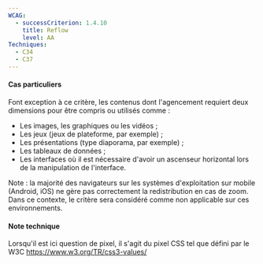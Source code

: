 ```yaml
---
WCAG:
  - successCriterion: 1.4.10
    title: Reflow
    level: AA
Techniques:
  - C34
  - C37
---
```


#### Cas particuliers

Font exception à ce critère, les contenus dont l'agencement requiert deux dimensions pour être compris ou utilisés comme :

- Les images, les graphiques ou les vidéos ;
- Les jeux (jeux de plateforme, par exemple) ;
- Les présentations (type diaporama, par exemple) ;
- Les tableaux de données ;
- Les interfaces où il est nécessaire d'avoir un ascenseur horizontal lors de la manipulation de l'interface.

Note : la majorité des navigateurs sur les systèmes d'exploitation sur mobile (Android, iOS) ne gère pas correctement la redistribution en cas de zoom. Dans ce contexte, le critère sera considéré comme non applicable sur ces environnements.

#### Note technique

Lorsqu'il est ici question de pixel, il s'agit du pixel CSS tel que défini par le W3C https://www.w3.org/TR/css3-values/
